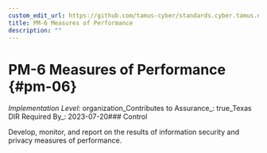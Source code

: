 ```yaml
---
custom_edit_url: https://github.com/tamus-cyber/standards.cyber.tamus.edu/tree/main/static/content/tamus.edu/TAMUS_profile.xml
title: PM-6 Measures of Performance
description: ""
---
```


# PM-6 Measures of Performance {#pm-06}

_Implementation Level_: organization_Contributes to Assurance_: true_Texas DIR Required By_: 2023-07-20### Control

Develop, monitor, and report on the results of information security and privacy measures of performance.

